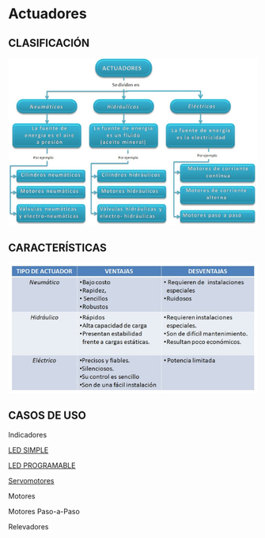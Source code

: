 # Actuadores

## CLASIFICACIÓN

![CLASES](./actuadores.jpg)

## CARACTERÍSTICAS

![TIPOS](./actuadores2.jpg)

## CASOS DE USO

Indicadores 

[LED SIMPLE](.//LED/)

[LED PROGRAMABLE](.//LED_WS2812/)

[Servomotores](.//SERVOMOTOR/)

Motores

Motores Paso-a-Paso

Relevadores
